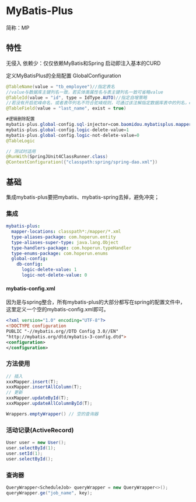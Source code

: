 # MyBatis-Plus
<!-- @author DHJT 2019-06-18 -->
简称：MP

## 特性
无侵入
依赖少：仅仅依赖MyBatis和Spring
启动即注入基本的CURD

定义MyBatisPlus的全局配置
GlobalConfiguration

[](http://mp.baomidou.com/#/?)

```java
@TableName(value = "tb_employee")//指定表名
//value与数据库主键列名一致，若实体类属性名与表主键列名一致可省略value
@TableId(value = "id", type = IdType.AUTO)//指定自增策略
//若没有开启驼峰命名，或者表中列名不符合驼峰规则，可通过该注解指定数据库表中的列名，exist标明数据表中有没有对应列
@TableField(value = "last_name", exist = true)

#逻辑删除配置
mybatis-plus.global-config.sql-injector=com.baomidou.mybatisplus.mapper.LogicSqlInjector
mybatis-plus.global-config.logic-delete-value=1
mybatis-plus.global-config.logic-not-delete-value=0
@TableLogic

// 测试时适用
@RunWith(SpringJUnit4ClassRunner.class)
@ContextConfiguration({"classpath:spring/spring-dao.xml"})

```
## 基础
集成mybatis-plus要把mybatis、mybatis-spring去掉，避免冲突；

### 集成
```yaml
mybatis-plus:
  mapper-locations: classpath*:/mapper/*.xml
  type-aliases-package: com.hoperun.entity
  type-aliases-super-type: java.lang.Object
  type-handlers-package: com.hoperun.typeHandler
  type-enums-package: com.hoperun.enums
  global-config:
    db-config:
      logic-delete-value: 1
      logic-not-delete-value: 0
```

#### mybatis-config.xml
因为是与spring整合，所有mybatis-plus的大部分都写在spring的配置文件中，这里定义一个空的mybatis-config.xml即可。
```xml
<?xml version="1.0" encoding="UTF-8"?>
<!DOCTYPE configuration
PUBLIC "-//mybatis.org//DTD Config 3.0//EN"
"http://mybatis.org/dtd/mybatis-3-config.dtd">
<configuration>
</configuration>
```

### 方法使用
```java
// 插入
xxxMapper.insert(T);
xxxMapper.insertAllColumn(T);
// 更新
xxxMapper.updateById(T);
xxxMapper.updateAllColumnById(T);

Wrappers.emptyWrapper() // 空的查询器
```

### 活动记录(ActiveRecord)
```java
User user = new User();
user.selectById(1);
user.setId(1);
user.selectById();
```

### 查询器
```java
QueryWrapper<ScheduleJob> queryWrapper = new QueryWrapper<>();
queryWrapper.ge("job_name", key);
```
